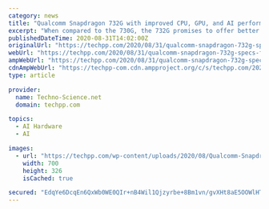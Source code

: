 ```yaml
---
category: news
title: "Qualcomm Snapdragon 732G with improved CPU, GPU, and AI performance announced"
excerpt: "When compared to the 730G, the 732G promises to offer better AI and gaming performance, with upgraded CPU and GPU. To give you a quick rundown, the Snapdragon 732G offers the Kryo 470 prime cores ..."
publishedDateTime: 2020-08-31T14:02:00Z
originalUrl: "https://techpp.com/2020/08/31/qualcomm-snapdragon-732g-specs-features/"
webUrl: "https://techpp.com/2020/08/31/qualcomm-snapdragon-732g-specs-features/"
ampWebUrl: "https://techpp.com/2020/08/31/qualcomm-snapdragon-732g-specs-features/amp/"
cdnAmpWebUrl: "https://techpp-com.cdn.ampproject.org/c/s/techpp.com/2020/08/31/qualcomm-snapdragon-732g-specs-features/amp/"
type: article

provider:
  name: Techno-Science.net
  domain: techpp.com

topics:
  - AI Hardware
  - AI

images:
  - url: "https://techpp.com/wp-content/uploads/2020/08/Qualcomm-Snapdragon-732G.jpg"
    width: 700
    height: 326
    isCached: true

secured: "EdqYe6DcqEn6QxWb0WE0QIr+nB4Wil1Qjzyrbe+8Bm1vn/gvXHt8aE5OOWlHTLS6fGDqMYM1iBH159zmVY1MxrmTHOoi8za7h1dQUMPvn6PhSuF+9ks6OodkaTfmkNkz1AEFJPlsGlK88QwJTgRhQ1G5C73u704ql/o0m9Fof5muDPAruoGmn/n9neTF/u6d1pLe1uHGhVohk8E9jUReXTuVc9knr1FHOahT2fQax0wb3j1lq4MF24s7XAzaIbAFYq1U7YGOr+i6WEpEPqpItzPh5UkfRNkbVdIFndwnDzqT8NKK6vrcLNn/Bt0RSTw1TFqzcb2j4sH7+2NGwpz0e4A2N938DrcxIjyMEnK5Kx4=;ZgoLRYm9NBHXTCsehfpHxw=="
---
```


